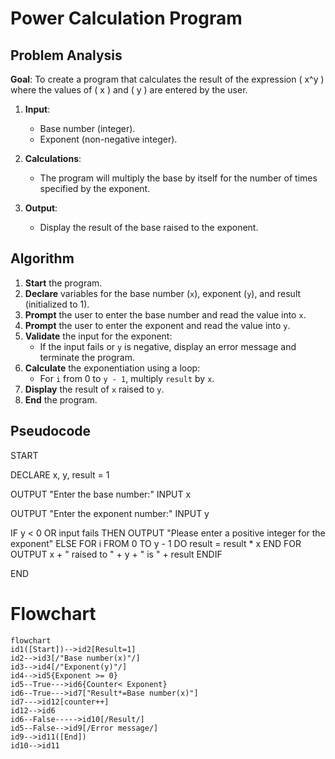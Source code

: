 # Power Calculation Program

## Problem Analysis
**Goal**: To create a program that calculates the result of the expression \( x^y \) where the values of \( x \) and \( y \) are entered by the user.


1. **Input**:
   - Base number (integer).
   - Exponent (non-negative integer).

2. **Calculations**:
   - The program will multiply the base by itself for the number of times specified by the exponent.

3. **Output**:
   - Display the result of the base raised to the exponent.

## Algorithm
1. **Start** the program.
2. **Declare** variables for the base number (`x`), exponent (`y`), and result (initialized to 1).
3. **Prompt** the user to enter the base number and read the value into `x`.
4. **Prompt** the user to enter the exponent and read the value into `y`.
5. **Validate** the input for the exponent:
   - If the input fails or `y` is negative, display an error message and terminate the program.
6. **Calculate** the exponentiation using a loop:
   - For `i` from 0 to `y - 1`, multiply `result` by `x`.
7. **Display** the result of `x` raised to `y`.
8. **End** the program.
## Pseudocode
START

DECLARE x, y, result = 1

OUTPUT "Enter the base number:"
INPUT x

OUTPUT "Enter the exponent number:"
INPUT y

IF y < 0 OR input fails THEN
OUTPUT "Please enter a positive integer for the exponent"
ELSE
FOR i FROM 0 TO y - 1 DO
result = result * x
END FOR
OUTPUT x + " raised to " + y + " is " + result
ENDIF

END

# Flowchart
``` mermaid
flowchart 
id1([Start])-->id2[Result=1]
id2-->id3[/"Base number(x)"/]
id3-->id4[/"Exponent(y)"/]
id4-->id5{Exponent >= 0}
id5--True--->id6{Counter< Exponent}
id6--True--->id7["Result*=Base number(x)"]
id7--->id12[counter++]
id12-->id6
id6--False----->id10[/Result/]
id5--False-->id9[/Error message/]
id9-->id11([End])
id10-->id11
```
